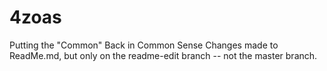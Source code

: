 # 4zoas
Putting the "Common" Back in Common Sense 
Changes made to ReadMe.md, but only on the readme-edit branch -- not the master branch. 
